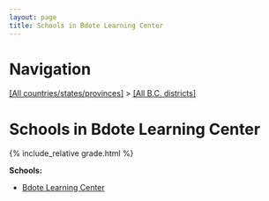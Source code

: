 ```yaml
---
layout: page
title: Schools in Bdote Learning Center
---
```

# Navigation

[[All countries/states/provinces]](../..) > [[All B.C. districts]](..)

# Schools in Bdote Learning Center

{% include_relative grade.html %}

**Schools:**

- [Bdote Learning Center](Bdote_Learning_Center.md)
